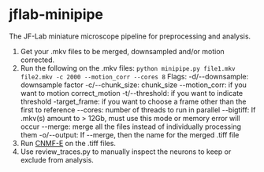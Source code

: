 # jflab-minipipe

The JF-Lab miniature microscope pipeline for preprocessing and analysis.

1. Get your .mkv files to be merged, downsampled and/or motion corrected.
2. Run the following on the .mkv files:
  `python minipipe.py file1.mkv file2.mkv -c 2000 --motion_corr --cores 8`
  Flags:
  -d/--downsample: downsample factor
  -c/--chunk_size: chunk_size
  --motion_corr: if you want to motion correct_motion
  -t/--threshold: if you want to indicate threshold
  -target_frame: if you want to choose a frame other than the first to reference
  --cores: number of threads to run in parallel
  --bigtiff: If .mkv(s) amount to > 12Gb, must use this mode or memory error will occur
  --merge: merge all the files instead of individually processing them
  -o/--output: If --merge, then the name for the merged .tiff file
3. Run [CNMF-E](https://github.com/zhoupc/CNMF_E) on the .tiff files.
4. Use review_traces.py to manually inspect the neurons to keep or exclude from analysis.
